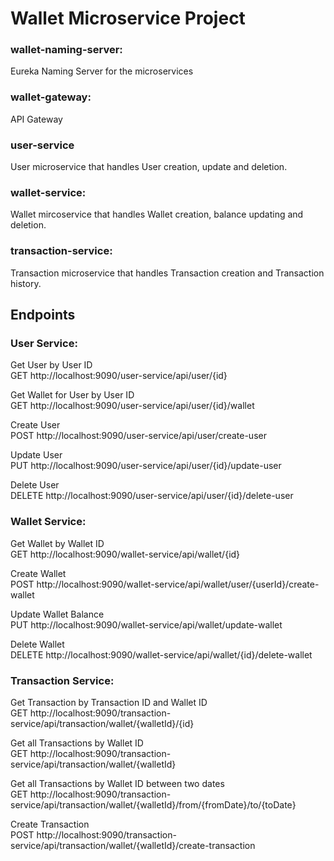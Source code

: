 # Wallet Microservice Project

### wallet-naming-server:
Eureka Naming Server for the microservices

### wallet-gateway:
API Gateway

### user-service
User microservice that handles User creation, update and deletion.

### wallet-service:
Wallet mircoservice that handles Wallet creation, balance updating and deletion.

### transaction-service:
Transaction microservice that handles Transaction creation and Transaction history.


## Endpoints

### **User Service:**
Get User by User ID\
GET http://localhost:9090/user-service/api/user/{id}

Get Wallet for User by User ID\
GET http://localhost:9090/user-service/api/user/{id}/wallet

Create User\
POST http://localhost:9090/user-service/api/user/create-user

Update User\
PUT http://localhost:9090/user-service/api/user/{id}/update-user

Delete User\
DELETE http://localhost:9090/user-service/api/user/{id}/delete-user

### **Wallet Service:**
Get Wallet by Wallet ID\
GET http://localhost:9090/wallet-service/api/wallet/{id}

Create Wallet\
POST http://localhost:9090/wallet-service/api/wallet/user/{userId}/create-wallet

Update Wallet Balance\
PUT http://localhost:9090/wallet-service/api/wallet/update-wallet

Delete Wallet\
DELETE http://localhost:9090/wallet-service/api/wallet/{id}/delete-wallet

### **Transaction Service:**
Get Transaction by Transaction ID and Wallet ID\
GET http://localhost:9090/transaction-service/api/transaction/wallet/{walletId}/{id}

Get all Transactions by Wallet ID\
GET http://localhost:9090/transaction-service/api/transaction/wallet/{walletId}

Get all Transactions by Wallet ID between two dates\
GET http://localhost:9090/transaction-service/api/transaction/wallet/{walletId}/from/{fromDate}/to/{toDate}

Create Transaction\
POST http://localhost:9090/transaction-service/api/transaction/wallet/{walletId}/create-transaction
